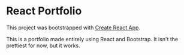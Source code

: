 # React Portfolio

This project was bootstrapped with [Create React App](https://github.com/facebook/create-react-app).

This is a portfolio made entirely using React and Bootstrap. It isn't the prettiest for now, but it works.
